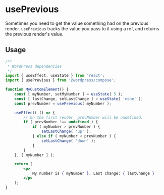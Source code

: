 # usePrevious

Sometimes you need to get the value something had on the previous render. `usePrevious` tracks the value you pass to it using a ref, and returns the previous render's value.

## Usage

```jsx
/**
 * WordPress dependencies
 */
import { useEffect, useState } from 'react';
import { usePrevious } from '@wordpress/compose';

function MyCustomElement() {
	const [ myNumber, setMyNumber ] = useState( 5 );
	const [ lastChange, setLastChange ] = useState( 'none' );
	const prevNumber = usePrevious( myNumber );

	useEffect( () => {
		// On the first render, prevNumber will be undefined.
		if ( prevNumber !== undefined ) {
			if ( myNumber > prevNumber ) {
				setLastChange( 'up' );
			} else if ( myNumber < prevNumber ) {
				setLastChange( 'down' );
			}
		}
	}, [ myNumber ] );

	return (
		<p>
			My number is { myNumber }. Last change: { lastChange }
		</p>
	);
}
```
